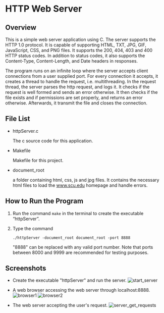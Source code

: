 # HTTP Web Server



## Overview

This is a simple web server application using C. The server supports the HTTP 1.0 protocol. It is capable of supporting HTML, TXT, JPG, GIF, JavaScript, CSS, and PNG files. It supports the 200, 404, 403 and 400 HTTP status codes. In addition to status codes, it also supports the Content-Type, Content-Length, and Date headers in responses.

The program runs on an infinite loop where the server accepts client connections from a user supplied port. For every connection it accepts, it creates a thread to handle the request, i.e. multithreading. In the request thread, the server parses the http request, and logs it. It checks if the request is well formed and sends an error otherwise. It then checks if the file exists and if permissions are set properly, and returns an error otherwise. Afterwards, it transmit the file and closes the connection.



## File List

- httpServer.c

  The c source code for this application.

- Makefile

  Makefile for this project.

- document_root

  a folder containing html, css, js and jpg files. It contains the necessary html files to load the www.scu.edu homepage and handle errors.

  

## How to Run the Program

1. Run the command `make` in the terminal to create the executable “httpServer”.

2. Type the command

   `./httpServer -document_root document_root -port 8888`

   "8888" can be replaced with any valid port number. Note that ports between 8000 and 9999 are recommended for testing purposes.



## Screenshots

- Create the executable "httpServer" and run the server.
  ![start_server](https://user-images.githubusercontent.com/87473423/217447461-88709b56-182f-4483-aba3-9c233c36da25.png)

- A web browser accessing the web server through localhost:8888.
  ![browser1](https://user-images.githubusercontent.com/87473423/217447552-4609409a-a67d-475c-b24e-9e078bbd14c2.png)
  ![browser2](https://user-images.githubusercontent.com/87473423/217447573-d8f06386-5523-46b7-94d8-ee6bf24f132c.png)
  
- The web server accepting the user's request.
  ![server_get_requests](https://user-images.githubusercontent.com/87473423/217447595-f3ae323b-a1a8-4afe-b54b-dd82475c560f.png)
